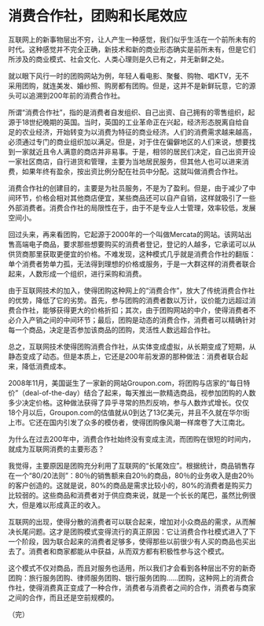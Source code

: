 # 消费合作社，团购和长尾效应

互联网上的新事物层出不穷，让人产生一种感觉，我们似乎生活在一个前所未有的时代。这种感觉并不完全正确，新技术和新的商业形态确实是前所未有，但是它们所涉及的商业模式、社会文化、人类心理则是久已有之，并无新鲜之处。

就以眼下风行一时的团购网站为例，年轻人看电影、聚餐、购物、唱KTV，无不采用团购，就连美发、婚纱照、购房都有团购。但是，这并不是新鲜玩意，它的源头可以追溯到200年前的消费合作社。

所谓“消费合作社”，指的是消费者自发组织、自己出资、自己拥有的零售组织，起源于18世纪晚期的英国。当时，英国的工业革命正在兴起，经济形态脱离自给自足的农业经济，开始转变为以消费为特征的商业经济。人们的消费需求越来越高，必须通过专门的商业组织加以满足。但是，对于住在偏僻地区的人们来说，想要找到一家就近且令人满意的商店并非易事。于是，相邻的居民们决定，自己出资开设一家社区商店，自行进货和管理，主要为当地居民服务，但其他人也可以进来消费，如果年终有盈余，按出资比例分配在社员中分配。这就叫做消费合作社。

消费合作社的创建目的，主要是为社员服务，不是为了盈利。但是，由于减少了中间环节，价格会相对其他商店便宜，某些商品还可以自产自销，这样就吸引了一些外部消费者。消费合作社的局限性在于，由于不是专业人士管理，效率较低，发展空间小。

回过头来，再来看团购，它起源于2000年的一个叫做Mercata的网站。该网站出售高端电子商品，要求那些想要购买的消费者登记，登记的人越多，它承诺可以从供货商那里获取更便宜的价格。不难发现，这种模式几乎就是消费合作社的翻版：单个消费者势单力孤，无法得到理想的价格或服务，于是一大群这样的消费者联合起来，人数形成一个组织，进行采购和消费。

由于互联网技术的加入，使得团购这种网上的“消费合作”，放大了传统消费合作社的优势，降低了它的劣势。首先，参与团购的消费者数以万计，议价能力远超过消费合作社，能够获得更大的价格折扣；其次，由于团购网站的中介，使得消费者不必介入产销之间的中间环节；最后，团购是动态的消费合作，消费者可以精确针对每一个商品，决定是否参加该商品的团购，灵活性人数远超合作社。

总之，互联网技术使得团购消费合作社，从实体变成虚拟，从长期变成了短期，从静态变成了动态。但是本质上，它还是200年前发源的那种做法：消费者联合起来，降低消费成本。

2008年11月，美国诞生了一家新的网站Groupon.com，将团购与店家的“每日特价”（deal-of-the-day）结合了起来，每天推出一款精选商品，视参加团购的人数多少决定价格。这种做法获得了异乎寻常的热烈反响，参与人数炸式增长。仅仅18个月以后，Groupon.com的估值就从0到达了13亿美元，并且不久就在华尔街上市。它还在国内引发了众多的模仿者，使得团购像风潮一样席卷了大江南北。

为什么在过去200年中，消费合作社始终没有变成主流，而团购在很短的时间内，就成为互联网消费的主要形态？

我觉得，主要原因是团购充分利用了互联网的“长尾效应”。根据统计，商品销售存在一个“80/20法则”：80％的销售额来自20％的商品，80％的业务收入是由20％的客户创造的。这就是说，80%的商品是需求比较小的，80%的消费者是购买力比较弱的。这些商品和消费者对于供应商来说，就是一个长长的尾巴，虽然比例很大，但是难以形成真正的收入。

互联网的出现，使得分散的消费者可以联合起来，增加对小众商品的需求，从而解决长尾问题。这才是团购模式变得流行的真正原因：它让消费合作社模式进入了下一个阶段，因为联合起来的消费者足够多，使得那些以前很少有人买的商品也买出去了。消费者和商家都能从中获益，从而双方都有积极性参与这个模式。

这个模式不仅对商品，而且对服务也适用，所以我们才会看到各种层出不穷的新奇团购：旅行服务团购、律师服务团购、银行服务团购……团购，这种网上的消费合作社，使得消费真正变成了一种合作，消费者与消费者之间的合作，消费者与商家之间的合作，而且还是空前规模的。

（完）